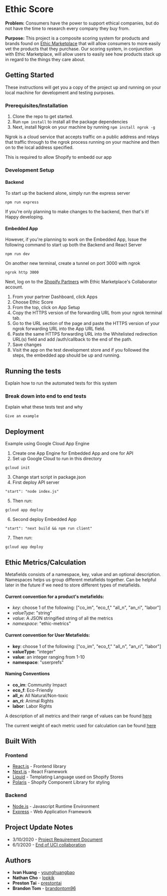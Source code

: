 # Ethic Score

**Problem:** Consumers have the power to support ethical companies, but do not have the time to research every company they buy from.

**Purpose:** This project is a composite scoring system for products and brands found on [Ethic Marketplace](https://www.ethicmarketplace.us/) that will allow consumers to more easily vet the products that they purchase. Our scoring system, in conjunction with Ethic Marketplace, will allow users to easily see how products stack up in regard to the things they care about.

## Getting Started

These instructions will get you a copy of the project up and running on your local machine for development and testing purposes. 
### Prerequisites/Installation

1. Clone the repo to get started. 
2. Run `npm install` to install all the package dependencies
3. Next, install Ngrok on your machine by running `npm install ngrok -g`

Ngrok is a cloud service that accepts traffic on a public address and relays that traffic through to the ngrok process running on your machine and then on to the local address specified. 

This is required to allow Shopify to embedd our app

### Development Setup

#### Backend 
To start up the backend alone, simply run the express server

```
npm run express
```
If you're only planning to make changes to the backend, then that's it! Happy developing.

#### Embedded App 
However, if you're planning to work on the Embedded App, Issue the following command to start up both the Backend and React Server

```
npm run dev
```

On another new terminal, create a tunnel on port 3000 with ngrok
```
ngrok http 3000
```

Next, log on to the [Shopify Partners](https://www.shopify.com/partners) with Ethic Marketplace's Collaborator account.

1. From your partner Dashboard, click Apps
2. Choose Ethic Score
3. From the top, click on App Setup
4. Copy the HTTPS version of the forwarding URL from your ngrok terminal tab.
5. Go to the URL section of the page and paste the HTTPS version of your ngrok forwarding URL into the App URL field.
6. Paste the same HTTPS forwarding URL into the Whitelisted redirection URL(s) field and add /auth/callback to the end of the path.
7. Save changes
8. Visit the app on the test development store and if you followed the steps, the embedded app should be up and running. 

## Running the tests

Explain how to run the automated tests for this system

### Break down into end to end tests

Explain what these tests test and why

```
Give an example
```

## Deployment

Example using Google Cloud App Engine

1. Create one App Engine for Embedded App and one for API
2. Set up Google Cloud to run in this directory

```
gcloud init
```

3. Change start script in package.json
4. First deploy API server
```
"start": "node index.js"
``` 
5. Then run:
```
gcloud app deploy
```
6. Second deploy Embedded App
```
"start": "next build && npm run client"
```
7. Then run:
```
gcloud app deploy
```
## Ethic Metrics/Calculation

Metafields consists of a namespace, key, value and an optional description. Namespaces helps us group different metafields together. Can be helpful later in the future if we need to store different types of metafields. 

#### Current convention for a product's metafields: 
- *key*: choose 1 of the following: ["co_im", "eco_f," "all_n", "an_ri", "labor"]
- *valueType*: "string" 
- *value*: A JSON stringified string of all the metrics 
- *namespace*: "ethic-metrics"

#### Current convention for User Metafields:
- **key**: choose 1 of the following: ["co_im", "eco_f," "all_n", "an_ri", "labor"]
- **valueType**: "integer" 
- **value**: an integer ranging from 1-10
- **namespace**: "userprefs"

#### Naming Conventions
- **co_im**: Community Impact
- **eco_f**: Eco-Friendly
- **all_n**: All Natural/Non-toxic
- **an_ri**: Animal Rights
- **labor**: Labor Rights

A description of all metrics and their range of values can be found [here](https://docs.google.com/document/d/1LXzjx3NL_nHgKynO35K9APYgpg5n20hfFfduNcqY5vA/edit?usp=sharing)

The current weight of each metric used for calculation can be found [here](https://docs.google.com/spreadsheets/d/1HNSkAHpQ-CtQsIbivSHS9whIdpQuowLyj6rjsAWmoGk/edit#gid=0)

## Built With

### Frontend
* [React.js](https://reactjs.org/) - Frontend library 
* [Next.js](https://nextjs.org/) - React Framework
* [Liquid](https://shopify.github.io/liquid/) - Templating Language used on Shopify Stores
* [Polaris](https://polaris.shopify.com/) - Shopify Component Library for styling

### Backend
* [Node.js](https://nodejs.org/en/) - Javascript Runtime Environment
* [Express](https://expressjs.com/) - Web Application Framework

## Project Update Notes
* 3/10/2020 - [Project Requirement Document](https://docs.google.com/document/d/1JFjLBBLm9yKrprHkP-3ic495K3CZOJm6MAN8k8H1Z68/edit?usp=sharing)
* 6/1/2020 - [End of UCI collaboration](https://docs.google.com/document/d/1xnWTuZslykBLVktodUSABQz9F9WFUNYVrISUsip4DKc/edit?usp=sharing)

## Authors

* **Ivan Huang** - [younghuangbao](https://github.com/younghuangbao)
* **Nathan Cho** - [lopkik](https://github.com/lopkik)
* **Preston Tai** - [prestontai](https://github.com/prestontai)
* **Brandon Tom** - [brandontom96](https://github.com/brandontom96)
